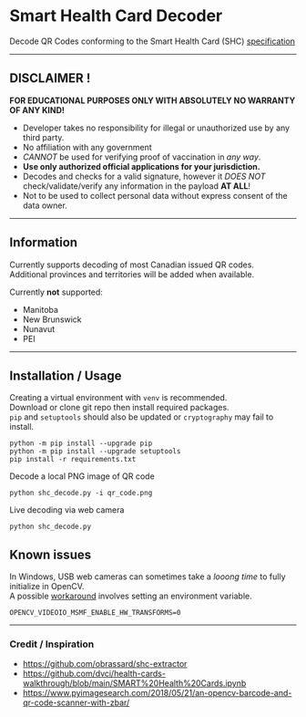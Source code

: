 # Smart Health Card Decoder

Decode QR Codes conforming to the Smart Health Card (SHC) [specification](https://spec.smarthealth.cards/)

---

## DISCLAIMER !
**FOR EDUCATIONAL PURPOSES ONLY WITH ABSOLUTELY NO WARRANTY OF ANY KIND!**  
- Developer takes no responsibility for illegal or unauthorized use by any third party.  
- No affiliation with any government  
- *CANNOT* be used for verifying proof of vaccination in *any way*.  
- **Use only authorized official applications for your jurisdiction.**  
- Decodes and checks for a valid signature, however it *DOES NOT* check/validate/verify any information in the payload **AT ALL**!  
- Not to be used to collect personal data without express consent of the data owner.  

---

## Information

Currently supports decoding of most Canadian issued QR codes.  
Additional provinces and territories will be added when available.

Currently **not** supported:
- Manitoba
- New Brunswick
- Nunavut
- PEI

---

## Installation / Usage
Creating a virtual environment with `venv` is recommended.  
Download or clone git repo then install required packages.  
`pip` and `setuptools` should also be updated or `cryptography` may fail to install.
```
python -m pip install --upgrade pip
python -m pip install --upgrade setuptools
pip install -r requirements.txt
```

Decode a local PNG image of QR code
```
python shc_decode.py -i qr_code.png
```

Live decoding via web camera
```
python shc_decode.py
```

## Known issues
In Windows, USB web cameras can sometimes take a *looong time* to fully initialize in OpenCV.  
A possible [workaround](https://github.com/opencv/opencv/issues/17687) involves setting an environment variable.
```
OPENCV_VIDEOIO_MSMF_ENABLE_HW_TRANSFORMS=0
```

---

### Credit / Inspiration
 * https://github.com/obrassard/shc-extractor
 * https://github.com/dvci/health-cards-walkthrough/blob/main/SMART%20Health%20Cards.ipynb
 * https://www.pyimagesearch.com/2018/05/21/an-opencv-barcode-and-qr-code-scanner-with-zbar/